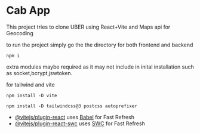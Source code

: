 # Cab App

This project tries to clone UBER using React+Vite and Maps api for Geocoding

to run the project simply go the the directory for both frontend and backend
```
npm i
```
extra modules maybe required as it may not include in inital installation such as socket,bcrypt,jswtoken.

for tailwind and vite
```
npm install -D vite
```
```
npm install -D tailwindcss@3 postcss autoprefixer
```
 

- [@vitejs/plugin-react](https://github.com/vitejs/vite-plugin-react/blob/main/packages/plugin-react/README.md) uses [Babel](https://babeljs.io/) for Fast Refresh
- [@vitejs/plugin-react-swc](https://github.com/vitejs/vite-plugin-react-swc) uses [SWC](https://swc.rs/) for Fast Refresh
